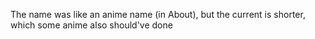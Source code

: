 The name was like an anime name (in About), but the current is shorter, which some anime also should've done
